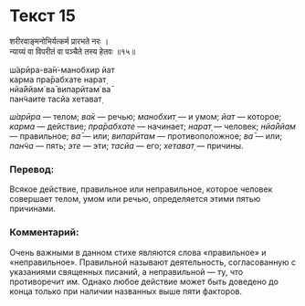 # Текст 15

शरीरवाङ्‌मनोभिर्यत्कर्म प्रारभते नरः ।  
न्याय्यं वा विपरीतं वा पञ्चैते तस्य हेतवः ॥१५॥

ш́арӣра-ва̄н̇-манобхир йат  
карма пра̄рабхате нарат̣  
нйа̄ййам̇ ва̄ випарӣтам̇ ва̄  
пан̃чаите тасйа хетават̣

_ш́арӣра_ — телом; _ва̄к_ — речью; _манобхит̣_ — и умом; _йат_ — которое; _карма_ — действие; _пра̄рабхате_ — начинает; _нарат̣_ — человек; _нйа̄ййам_ — правильное; _ва̄_ — или; _випарӣтам_ — противоположное; _ва̄_ — или; _пан̃ча_ — пять; _эте_ — эти; _тасйа_ — его; _хетават̣_ — причины.

### Перевод:

Всякое действие, правильное или неправильное, которое человек совершает телом, умом или речью, определяется этими пятью причинами.

### Комментарий:

Очень важными в данном стихе являются слова «правильное» и «неправильное». Правильной называют деятельность, согласованную с указаниями священных писаний, а неправильной — ту, что противоречит им. Однако любое действие может быть доведено до конца только при наличии названных выше пяти факторов.
